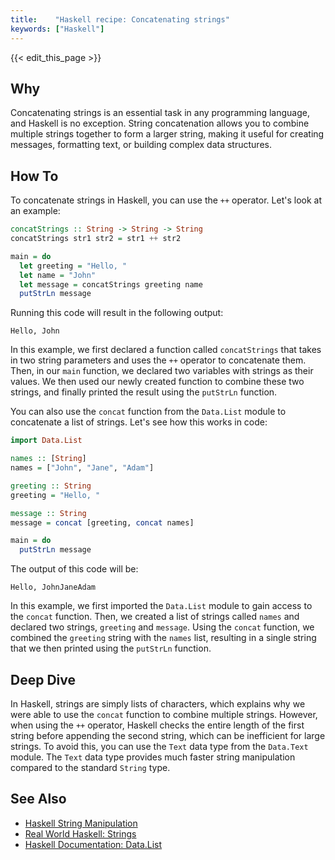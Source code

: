 ```yaml
---
title:    "Haskell recipe: Concatenating strings"
keywords: ["Haskell"]
---
```


{{< edit_this_page >}}

## Why 

Concatenating strings is an essential task in any programming language, and Haskell is no exception. String concatenation allows you to combine multiple strings together to form a larger string, making it useful for creating messages, formatting text, or building complex data structures.

## How To 

To concatenate strings in Haskell, you can use the `++` operator. Let's look at an example:

```Haskell
concatStrings :: String -> String -> String
concatStrings str1 str2 = str1 ++ str2

main = do
  let greeting = "Hello, "
  let name = "John"
  let message = concatStrings greeting name
  putStrLn message
```

Running this code will result in the following output:

```
Hello, John
```

In this example, we first declared a function called `concatStrings` that takes in two string parameters and uses the `++` operator to concatenate them. Then, in our `main` function, we declared two variables with strings as their values. We then used our newly created function to combine these two strings, and finally printed the result using the `putStrLn` function.

You can also use the `concat` function from the `Data.List` module to concatenate a list of strings. Let's see how this works in code:

```Haskell
import Data.List

names :: [String]
names = ["John", "Jane", "Adam"]

greeting :: String
greeting = "Hello, "

message :: String
message = concat [greeting, concat names]

main = do
  putStrLn message
```

The output of this code will be:

```
Hello, JohnJaneAdam
```

In this example, we first imported the `Data.List` module to gain access to the `concat` function. Then, we created a list of strings called `names` and declared two strings, `greeting` and `message`. Using the `concat` function, we combined the `greeting` string with the `names` list, resulting in a single string that we then printed using the `putStrLn` function.

## Deep Dive 

In Haskell, strings are simply lists of characters, which explains why we were able to use the `concat` function to combine multiple strings. However, when using the `++` operator, Haskell checks the entire length of the first string before appending the second string, which can be inefficient for large strings. To avoid this, you can use the `Text` data type from the `Data.Text` module. The `Text` data type provides much faster string manipulation compared to the standard `String` type.

## See Also 

- [Haskell String Manipulation](https://www.tutorialspoint.com/haskell_data_types/haskell_strings.htm)
- [Real World Haskell: Strings](http://book.realworldhaskell.org/read/strings.html)
- [Haskell Documentation: Data.List](https://www.haskell.org/hoogle/?hoogle=Data.List&scope=set:simple)